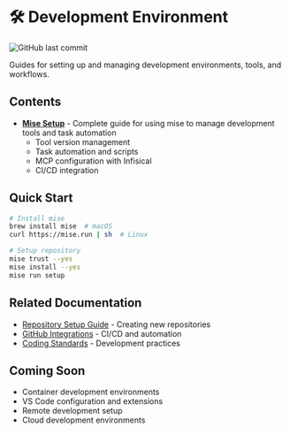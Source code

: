 # 🛠️ Development Environment

![GitHub last commit](https://img.shields.io/github/last-commit/basher83/docs?path=flight-manuals/development-environment/README.md&display_timestamp=committer)

Guides for setting up and managing development environments, tools, and workflows.

## Contents

- [**Mise Setup**](./mise-setup.md) - Complete guide for using mise to manage development tools and
  task automation
  - Tool version management
  - Task automation and scripts
  - MCP configuration with Infisical
  - CI/CD integration

## Quick Start

```bash
# Install mise
brew install mise  # macOS
curl https://mise.run | sh  # Linux

# Setup repository
mise trust --yes
mise install --yes
mise run setup
```

## Related Documentation

- [Repository Setup Guide](../gitops/repo-setup-guide.md) - Creating new repositories
- [GitHub Integrations](../gitops/github-integrations.md) - CI/CD and automation
- [Coding Standards](../../mission-control/coding-standards.md) - Development practices

## Coming Soon

- Container development environments
- VS Code configuration and extensions
- Remote development setup
- Cloud development environments
